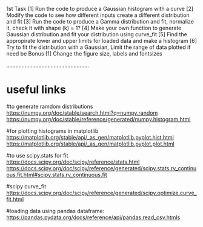 1st Task
[1] Run the code to produce a Gaussian histogram with a curve
[2] Modify the code to see how different inputs create a different distribution and fit
[3] Run the code to produce a Gamma distribution and fit, normalize it, check it with shape (k) = 1?
[4] Make your own function to generate Gaussian distribution and fit your distribution using curve_fit
[5] Find the appropirate lower and upper limits for loaded data and make a histogram
[6] Try to fit the distribution with a Gaussian, Limit the range of data plotted if need be
Bonus
[1] Change the figure size, labels and fontsizes


......................................................

# useful links
#to generate ramdom distributions 
https://numpy.org/doc/stable/search.html?q=numpy.random
https://numpy.org/doc/stable/reference/generated/numpy.histogram.html

#for plotting histograms in matplotlib
https://matplotlib.org/stable/api/_as_gen/matplotlib.pyplot.hist.html
https://matplotlib.org/stable/api/_as_gen/matplotlib.pyplot.plot.html

#to use scipy.stats for fit
https://docs.scipy.org/doc/scipy/reference/stats.html
https://docs.scipy.org/doc/scipy/reference/generated/scipy.stats.rv_continuous.fit.html#scipy.stats.rv_continuous.fit

#scipy curve_fit 
https://docs.scipy.org/doc/scipy/reference/generated/scipy.optimize.curve_fit.html

#loading data using pandas dataframe:
https://pandas.pydata.org/docs/reference/api/pandas.read_csv.htmls


